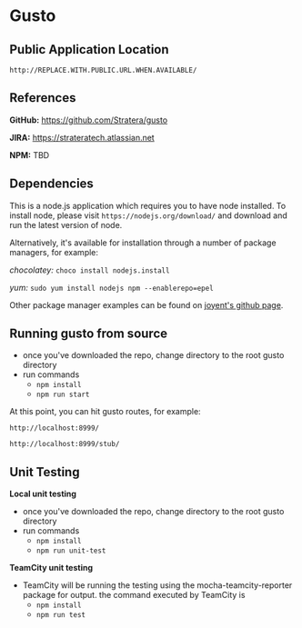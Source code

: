 # Gusto
## Public Application Location
```http://REPLACE.WITH.PUBLIC.URL.WHEN.AVAILABLE/```

## References
**GitHub:** https://github.com/Stratera/gusto

**JIRA:** https://strateratech.atlassian.net

**NPM:** TBD


## Dependencies
This is a node.js application which requires you to have node installed. To install node, please visit ```https://nodejs.org/download/``` and download and run the latest version of node.

Alternatively, it's available for installation through a number of package managers, for example:

*chocolatey:*
```choco install nodejs.install```

*yum:*
```sudo yum install nodejs npm --enablerepo=epel```

Other package manager examples can be found on [joyent's github page](https://github.com/joyent/node/wiki/Installing-Node.js-via-package-manager "joyent's github page").
 

## Running gusto from source
- once you've downloaded the repo, change directory to the root gusto directory
- run commands
	-  ```npm install```
	-  ```npm run start```

At this point, you can hit gusto routes, for example:

```http://localhost:8999/```

```http://localhost:8999/stub/```

## Unit Testing
**Local unit testing**

- once you've downloaded the repo, change directory to the root gusto directory
- run commands
	-  ```npm install```
	-  ```npm run unit-test```

**TeamCity unit testing**

- TeamCity will be running the testing using the mocha-teamcity-reporter package for output. the command executed by TeamCity is
	-  ```npm install```
	-  ```npm run test```

